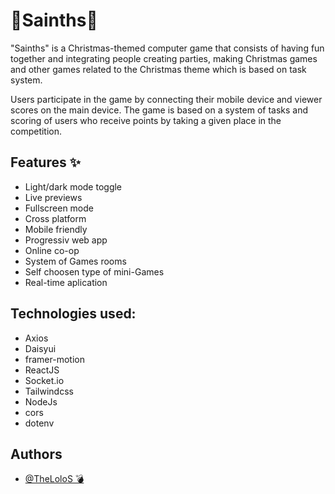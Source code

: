# 🎄Sainths🎄

"Sainths" is a Christmas-themed computer game that consists of
having fun together and integrating people creating parties, making Christmas games
and other games related to the Christmas theme which is based on
task system.

Users participate in the game by connecting their mobile device and viewer scores on the main device. The game is based on a system of tasks and scoring of users who receive points by taking a given place in the competition.

## Features ✨

- Light/dark mode toggle
- Live previews
- Fullscreen mode
- Cross platform
- Mobile friendly
- Progressiv web app
- Online co-op
- System of Games rooms
- Self choosen type of mini-Games
- Real-time aplication

## Technologies used:

- Axios
- Daisyui
- framer-motion
- ReactJS
- Socket.io
- Tailwindcss
- NodeJs
- cors
- dotenv

## Authors

- [@TheLoloS 💣](https://github.com/TheLoloS)
